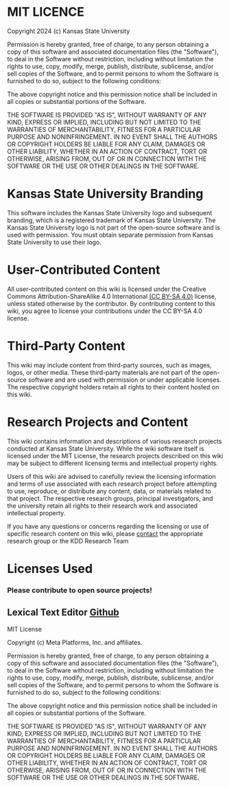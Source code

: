 # MIT LICENCE

Copyright 2024 (c) Kansas State University 

Permission is hereby granted, free of charge, to any person obtaining a copy
of this software and associated documentation files (the "Software"), to deal
in the Software without restriction, including without limitation the rights
to use, copy, modify, merge, publish, distribute, sublicense, and/or sell
copies of the Software, and to permit persons to whom the Software is
furnished to do so, subject to the following conditions:

The above copyright notice and this permission notice shall be included in all
copies or substantial portions of the Software.

THE SOFTWARE IS PROVIDED "AS IS", WITHOUT WARRANTY OF ANY KIND, EXPRESS OR
IMPLIED, INCLUDING BUT NOT LIMITED TO THE WARRANTIES OF MERCHANTABILITY,
FITNESS FOR A PARTICULAR PURPOSE AND NONINFRINGEMENT. IN NO EVENT SHALL THE
AUTHORS OR COPYRIGHT HOLDERS BE LIABLE FOR ANY CLAIM, DAMAGES OR OTHER
LIABILITY, WHETHER IN AN ACTION OF CONTRACT, TORT OR OTHERWISE, ARISING FROM,
OUT OF OR IN CONNECTION WITH THE SOFTWARE OR THE USE OR OTHER DEALINGS IN THE
SOFTWARE.

# Kansas State University Branding

This software includes the Kansas State University logo and subsequent 
branding, which is a registered trademark of Kansas State University. The 
Kansas State University logo is not part of the open-source software and is
used with permission. You must obtain separate permission from Kansas State 
University to use their logo.

# User-Contributed Content
All user-contributed content on this wiki is licensed under the Creative 
Commons Attribution-ShareAlike 4.0 International 
[(CC BY-SA 4.0)](https://creativecommons.org/licenses/by-sa/4.0/) license, 
unless stated otherwise by the contributor. By contributing content to this 
wiki, you agree to license your contributions under the CC BY-SA 4.0 license.

# Third-Party Content
This wiki may include content from third-party sources, such as images, logos,
or other media. These third-party materials are not part of the open-source 
software and are used with permission or under applicable licenses. The 
respective copyright holders retain all rights to their content hosted on this
wiki.

# Research Projects and Content
This wiki contains information and descriptions of various research projects 
conducted at Kansas State University. While the wiki software itself is licensed 
under the MIT License, the research projects described on this wiki may be 
subject to different licensing terms and intellectual property rights.

Users of this wiki are advised to carefully review the licensing information 
and terms of use associated with each research project before attempting to 
use, reproduce, or distribute any content, data, or materials related to that 
project. The respective research groups, principal investigators, and the 
university retain all rights to their research work and associated 
intellectual property.

If you have any questions or concerns regarding the licensing or use of 
specific research content on this wiki, please [contact](/contact) the appropriate 
research group or the KDD Research Team

# Licenses Used

### Please contribute to open source projects!

## Lexical Text Editor [Github](https://github.com/facebook/lexical)

MIT License

Copyright (c) Meta Platforms, Inc. and affiliates.

Permission is hereby granted, free of charge, to any person obtaining a copy
of this software and associated documentation files (the "Software"), to deal
in the Software without restriction, including without limitation the rights
to use, copy, modify, merge, publish, distribute, sublicense, and/or sell
copies of the Software, and to permit persons to whom the Software is
furnished to do so, subject to the following conditions:

The above copyright notice and this permission notice shall be included in all
copies or substantial portions of the Software.

THE SOFTWARE IS PROVIDED "AS IS", WITHOUT WARRANTY OF ANY KIND, EXPRESS OR
IMPLIED, INCLUDING BUT NOT LIMITED TO THE WARRANTIES OF MERCHANTABILITY,
FITNESS FOR A PARTICULAR PURPOSE AND NONINFRINGEMENT. IN NO EVENT SHALL THE
AUTHORS OR COPYRIGHT HOLDERS BE LIABLE FOR ANY CLAIM, DAMAGES OR OTHER
LIABILITY, WHETHER IN AN ACTION OF CONTRACT, TORT OR OTHERWISE, ARISING FROM,
OUT OF OR IN CONNECTION WITH THE SOFTWARE OR THE USE OR OTHER DEALINGS IN THE
SOFTWARE.